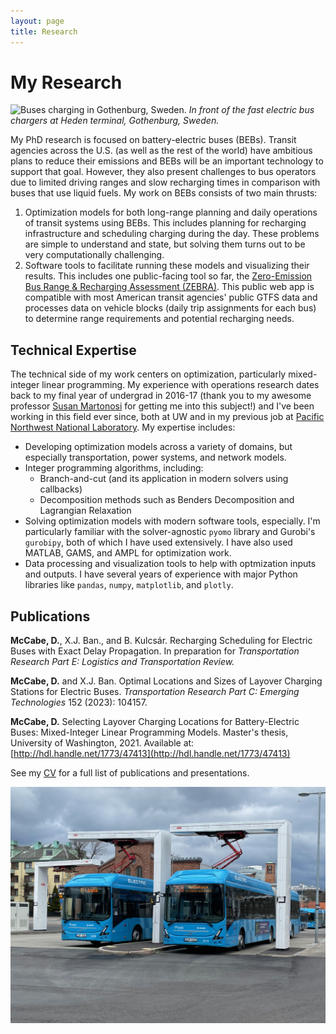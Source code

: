 ```yaml
---
layout: page
title: Research
---
```


# My Research
![Buses charging in Gothenburg, Sweden.](/gbg_bus.png)
*In front of the fast electric bus chargers at Heden terminal, Gothenburg, Sweden.*

My PhD research is focused on battery-electric buses (BEBs). Transit agencies across the U.S. (as well as the rest of the world) have ambitious plans to reduce their emissions and BEBs will be an important technology to support that goal. However, they also present challenges to bus operators due to limited driving ranges and slow recharging times in comparison with buses that use liquid fuels. My work on BEBs consists of two main thrusts:

1) Optimization models for both long-range planning and daily operations of transit systems using BEBs. This includes planning for recharging infrastructure and scheduling charging during the day. These problems are simple to understand and state, but solving them turns out to be very computationally challenging.
2) Software tools to facilitate running these models and visualizing their results. This includes one public-facing tool so far, the [Zero-Emission Bus Range & Recharging Assessment (ZEBRA)](https://bit.ly/zebra-app). This public web app is compatible with most American transit agencies' public GTFS data and processes data on vehicle blocks (daily trip assignments for each bus) to determine range requirements and potential recharging needs.

## Technical Expertise
The technical side of my work centers on optimization, particularly mixed-integer linear programming. My experience with operations research dates back to my final year of undergrad in 2016-17 (thank you to my awesome professor [Susan Martonosi](https://www.hmc.edu/mathematics/people/faculty/martonosi/) for getting me into this subject!) and I've been working in this field ever since, both at UW and in my previous job at [Pacific Northwest National Laboratory](https://www.pnnl.gov). My expertise includes:
* Developing optimization models across a variety of domains, but especially transportation, power systems, and network models.
* Integer programming algorithms, including:
  * Branch-and-cut (and its application in modern solvers using callbacks)
  * Decomposition methods such as Benders Decomposition and Lagrangian Relaxation
* Solving optimization models with modern software tools, especially. I'm particularly familiar with the solver-agnostic `pyomo` library and Gurobi's `gurobipy`, both of which I have used extensively. I have also used MATLAB, GAMS, and AMPL for optimization work.
* Data processing and visualization tools to help with optmization inputs and outputs. I have several years of experience with major Python libraries like `pandas`, `numpy`, `matplotlib`, and `plotly`.

## Publications
**McCabe, D.**, X.J. Ban., and B. Kulcsár. Recharging Scheduling for Electric Buses with Exact Delay Propagation. In preparation for *Transportation Research Part E: Logistics and Transportation Review.*

**McCabe, D.** and X.J. Ban. Optimal Locations and Sizes of Layover Charging Stations for Electric Buses. *Transportation Research Part C: Emerging Technologies* 152 (2023): 104157. 

**McCabe, D.** Selecting Layover Charging Locations for Battery-Electric Buses: Mixed-Integer Linear Programming Models. Master's thesis, University of Washington, 2021. Available at: [http://hdl.handle.net/1773/47413](http://hdl.handle.net/1773/47413)

See my [CV](/cv) for a full list of publications and presentations.

![Two BEBs plugged in to charge.](/heden_pantographs.jpeg)
